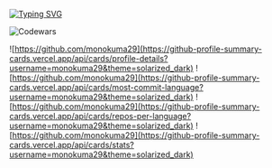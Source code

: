 [![Typing SVG](https://readme-typing-svg.herokuapp.com?color=%2336BCF7&lines=Информация+о+себе)](https://git.io/typing-svg)

![[Codewars](https://www.codewars.com/users/monokuma29)](https://img.shields.io/badge/Codewars-B1361E?style=for-the-badge&logo=codewars&logoColor=grey)

![https://github.com/monokuma29](https://github-profile-summary-cards.vercel.app/api/cards/profile-details?username=monokuma29&theme=solarized_dark)
![https://github.com/monokuma29](https://github-profile-summary-cards.vercel.app/api/cards/most-commit-language?username=monokuma29&theme=solarized_dark)
![https://github.com/monokuma29](https://github-profile-summary-cards.vercel.app/api/cards/repos-per-language?username=monokuma29&theme=solarized_dark)
![https://github.com/monokuma29](https://github-profile-summary-cards.vercel.app/api/cards/stats?username=monokuma29&theme=solarized_dark)

